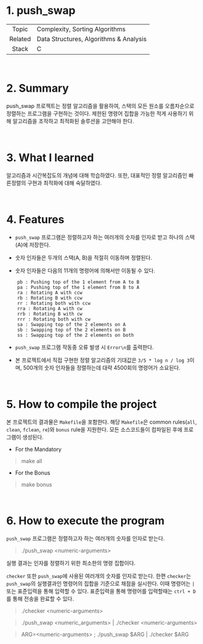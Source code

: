 # 1. push_swap

|  |  |
| :-: | - |
| Topic | Complexity, Sorting Algorithms |
| Related | Data Structures, Algorithms & Analysis |
| Stack | C |

<br/>

# 2. Summary

push_swap 프로젝트는 정렬 알고리즘을 활용하여, 스택의 모든 원소를 오름차순으로 정렬하는 프로그램을 구현하는 것이다. 제한된 명령어 집합을 가능한 적게 사용하기 위해 알고리즘을 조작하고 최적화된 솔루션을 고안해야 한다.

<br/>

# 3. What I learned

알고리즘과 시간복잡도의 개념에 대해 학습하였다. 또한, 대표적인 정렬 알고리즘인 빠른정렬의 구현과 최적화에 대해 숙달하였다. 

<br/>

# 4. Features

* `push_swap` 프로그램은 정렬하고자 하는 여러개의 숫자를 인자로 받고 하나의 스택(A)에 저장한다.

* 숫자 인자들은 두개의 스택(A, B)을 적절히 이동하며 정렬된다.

* 숫자 인자들은 다음의 11개의 명령어에 의해서만 이동될 수 있다.

```
	pb : Pushing top of the 1 element from A to B
	pa : Pushing top of the 1 element from B to A
	ra : Rotating A with ccw
	rb : Rotating B with ccw
	rr : Rotating both with ccw
	rra : Rotating A with cw
	rrb : Rotating B with cw
	rrr : Rotating both with cw
	sa : Swapping top of the 2 elements on A
	sb : Swapping top of the 2 elements on B
	ss : Swapping top of the 2 elements on both
```

* `push_swap` 프로그램 작동중 오류 발생 시 `Error\n`를 출력한다.

* 본 프로젝트에서 직접 구현한 정렬 알고리즘의 기대값은 `3/5 * log n / log 3`이며, 500개의 숫자 인자들을 정렬하는데 대략 4500회의 명령어가 소요된다.

<br/>

# 5. How to compile the project
본 프로젝트의 결과물은 `Makefile`을 포함한다. 해당 `Makefile`은 common rules(`all`, `clean`, `fclean`, `re`)와 `bonus` rule을 지원한다. 모든 소스코드들이 컴파일된 후에 프로그램이 생성된다.

* For the Mandatory
> make all
* For the Bonus
> make bonus

<br/>

# 6. How to execute the program

`push_swap` 프로그램은 정렬하고자 하는 여러개의 숫자를 인자로 받는다.

> ./push_swap \<numeric-arguments>

실행 결과는 인자를 정렬하기 위한 최소한의 명령 집합이다.

`checker` 또한 `push_swap`에 사용된 여러개의 숫자를 인자로 받는다. 한편 `checker`는 `push_swap`의 실행결과인 명령어의 집합을 기준으로 채점을 실시한다. 이때 명령어는 `|` 또는 표준입력을 통해 입력할 수 있다. 표준입력을 통해 명령어를 입력할때는 `ctrl + D`를 통해 전송을 완료할 수 있다.

> ./checker \<numeric-arguments>

> ./push_swap \<numeric_arguments> | ./checker \<numeric-arguments>

> ARG=\<numeric-arguments> ; ./push_swap $ARG | ./checker $ARG
